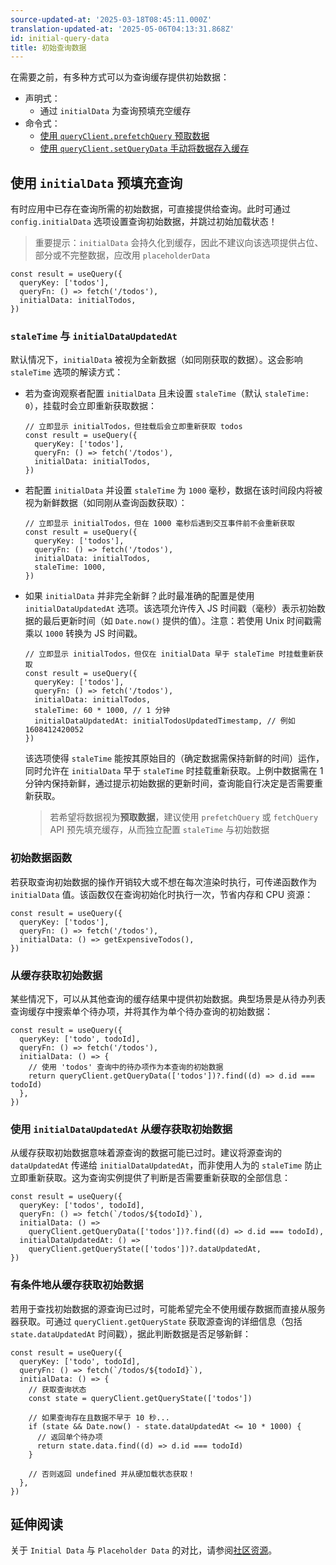 ```yaml
---
source-updated-at: '2025-03-18T08:45:11.000Z'
translation-updated-at: '2025-05-06T04:13:31.868Z'
id: initial-query-data
title: 初始查询数据
---
```


在需要之前，有多种方式可以为查询缓存提供初始数据：

- 声明式：
  - 通过 `initialData` 为查询预填充空缓存
- 命令式：
  - [使用 `queryClient.prefetchQuery` 预取数据](./prefetching.md)
  - [使用 `queryClient.setQueryData` 手动将数据存入缓存](./prefetching.md)

## 使用 `initialData` 预填充查询

有时应用中已存在查询所需的初始数据，可直接提供给查询。此时可通过 `config.initialData` 选项设置查询初始数据，并跳过初始加载状态！

> 重要提示：`initialData` 会持久化到缓存，因此不建议向该选项提供占位、部分或不完整数据，应改用 `placeholderData`

[//]: # '示例'

```tsx
const result = useQuery({
  queryKey: ['todos'],
  queryFn: () => fetch('/todos'),
  initialData: initialTodos,
})
```

[//]: # '示例'

### `staleTime` 与 `initialDataUpdatedAt`

默认情况下，`initialData` 被视为全新数据（如同刚获取的数据）。这会影响 `staleTime` 选项的解读方式：

- 若为查询观察者配置 `initialData` 且未设置 `staleTime`（默认 `staleTime: 0`），挂载时会立即重新获取数据：

  [//]: # '示例2'

  ```tsx
  // 立即显示 initialTodos，但挂载后会立即重新获取 todos
  const result = useQuery({
    queryKey: ['todos'],
    queryFn: () => fetch('/todos'),
    initialData: initialTodos,
  })
  ```

  [//]: # '示例2'

- 若配置 `initialData` 并设置 `staleTime` 为 `1000` 毫秒，数据在该时间段内将被视为新鲜数据（如同刚从查询函数获取）：

  [//]: # '示例3'

  ```tsx
  // 立即显示 initialTodos，但在 1000 毫秒后遇到交互事件前不会重新获取
  const result = useQuery({
    queryKey: ['todos'],
    queryFn: () => fetch('/todos'),
    initialData: initialTodos,
    staleTime: 1000,
  })
  ```

  [//]: # '示例3'

- 如果 `initialData` 并非完全新鲜？此时最准确的配置是使用 `initialDataUpdatedAt` 选项。该选项允许传入 JS 时间戳（毫秒）表示初始数据的最后更新时间（如 `Date.now()` 提供的值）。注意：若使用 Unix 时间戳需乘以 `1000` 转换为 JS 时间戳。

  [//]: # '示例4'

  ```tsx
  // 立即显示 initialTodos，但仅在 initialData 早于 staleTime 时挂载重新获取
  const result = useQuery({
    queryKey: ['todos'],
    queryFn: () => fetch('/todos'),
    initialData: initialTodos,
    staleTime: 60 * 1000, // 1 分钟
    initialDataUpdatedAt: initialTodosUpdatedTimestamp, // 例如 1608412420052
  })
  ```

  [//]: # '示例4'

  该选项使得 `staleTime` 能按其原始目的（确定数据需保持新鲜的时间）运作，同时允许在 `initialData` 早于 `staleTime` 时挂载重新获取。上例中数据需在 1 分钟内保持新鲜，通过提示初始数据的更新时间，查询能自行决定是否需要重新获取。

  > 若希望将数据视为**预取数据**，建议使用 `prefetchQuery` 或 `fetchQuery` API 预先填充缓存，从而独立配置 `staleTime` 与初始数据

### 初始数据函数

若获取查询初始数据的操作开销较大或不想在每次渲染时执行，可传递函数作为 `initialData` 值。该函数仅在查询初始化时执行一次，节省内存和 CPU 资源：

[//]: # '示例5'

```tsx
const result = useQuery({
  queryKey: ['todos'],
  queryFn: () => fetch('/todos'),
  initialData: () => getExpensiveTodos(),
})
```

[//]: # '示例5'

### 从缓存获取初始数据

某些情况下，可以从其他查询的缓存结果中提供初始数据。典型场景是从待办列表查询缓存中搜索单个待办项，并将其作为单个待办查询的初始数据：

[//]: # '示例6'

```tsx
const result = useQuery({
  queryKey: ['todo', todoId],
  queryFn: () => fetch('/todos'),
  initialData: () => {
    // 使用 'todos' 查询中的待办项作为本查询的初始数据
    return queryClient.getQueryData(['todos'])?.find((d) => d.id === todoId)
  },
})
```

[//]: # '示例6'

### 使用 `initialDataUpdatedAt` 从缓存获取初始数据

从缓存获取初始数据意味着源查询的数据可能已过时。建议将源查询的 `dataUpdatedAt` 传递给 `initialDataUpdatedAt`，而非使用人为的 `staleTime` 防止立即重新获取。这为查询实例提供了判断是否需要重新获取的全部信息：

[//]: # '示例7'

```tsx
const result = useQuery({
  queryKey: ['todos', todoId],
  queryFn: () => fetch(`/todos/${todoId}`),
  initialData: () =>
    queryClient.getQueryData(['todos'])?.find((d) => d.id === todoId),
  initialDataUpdatedAt: () =>
    queryClient.getQueryState(['todos'])?.dataUpdatedAt,
})
```

[//]: # '示例7'

### 有条件地从缓存获取初始数据

若用于查找初始数据的源查询已过时，可能希望完全不使用缓存数据而直接从服务器获取。可通过 `queryClient.getQueryState` 获取源查询的详细信息（包括 `state.dataUpdatedAt` 时间戳），据此判断数据是否足够新鲜：

[//]: # '示例8'

```tsx
const result = useQuery({
  queryKey: ['todo', todoId],
  queryFn: () => fetch(`/todos/${todoId}`),
  initialData: () => {
    // 获取查询状态
    const state = queryClient.getQueryState(['todos'])

    // 如果查询存在且数据不早于 10 秒...
    if (state && Date.now() - state.dataUpdatedAt <= 10 * 1000) {
      // 返回单个待办项
      return state.data.find((d) => d.id === todoId)
    }

    // 否则返回 undefined 并从硬加载状态获取！
  },
})
```

[//]: # '示例8'
[//]: # '材料'

## 延伸阅读

关于 `Initial Data` 与 `Placeholder Data` 的对比，请参阅[社区资源](../community/tkdodos-blog.md#9-placeholder-and-initial-data-in-react-query)。

[//]: # '材料'
